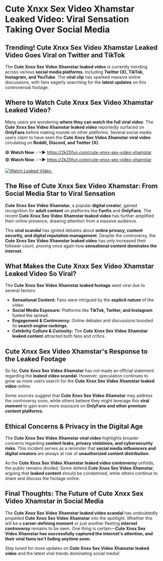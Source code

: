 # Cute Xnxx Sex Video Xhamstar Leaked Video: Viral Sensation Taking Over Social Media

## **Trending! Cute Xnxx Sex Video Xhamstar Leaked Video Goes Viral on Twitter and TikTok**
The **Cute Xnxx Sex Video Xhamstar leaked video** is currently trending across various **social media platforms**, including **Twitter (X), TikTok, Instagram, and YouTube**. The **viral clip** has sparked massive online discussions, with fans eagerly searching for the **latest updates** on this controversial footage.

## **Where to Watch Cute Xnxx Sex Video Xhamstar Leaked Video?**
Many users are wondering **where they can watch the full viral video**. The **Cute Xnxx Sex Video Xhamstar leaked video** reportedly surfaced on **OnlyFans** before making rounds on other platforms. Several social media users claim to have seen the **Cute Xnxx Sex Video Xhamstar viral video** circulating on **Reddit, Discord, and Twitter (X).**

🟢 **Watch Now** ✅=► https://2k25fun.com/cute-xnxx-sex-video-xhamstar  
🟢 **Watch Now** ✅=► https://2k25fun.com/cute-xnxx-sex-video-xhamstar  

[![Watch Leaked Video.](https://miro.medium.com/v2/resize:fit:828/format:webp/1*cilzJN44JGOrTw9NJCrNHA.gif "Watch Leaked Video")](https://2k25fun.com/cute-xnxx-sex-video-xhamstar)

## **The Rise of Cute Xnxx Sex Video Xhamstar: From Social Media Star to Viral Sensation**
**Cute Xnxx Sex Video Xhamstar**, a popular **digital creator**, gained recognition for **adult content** on platforms like **Fanfix** and **OnlyFans**. The recent **Cute Xnxx Sex Video Xhamstar leaked video** has further amplified their online presence, drawing attention from a massive audience.

This **viral scandal** has ignited debates about **online privacy, content security, and digital reputation management**. Despite the controversy, the **Cute Xnxx Sex Video Xhamstar leaked video** has only increased their follower count, proving once again how **sensational content dominates the internet**.

## **What Makes the Cute Xnxx Sex Video Xhamstar Leaked Video So Viral?**
The **Cute Xnxx Sex Video Xhamstar leaked footage** went viral due to several factors:
- **Sensational Content:** Fans were intrigued by the **explicit nature** of the video.
- **Social Media Exposure:** Platforms like **TikTok, Twitter, and Instagram** fueled the spread.
- **Engagement & Controversy:** Online debates and discussions boosted its **search engine rankings**.
- **Celebrity Culture & Curiosity:** The **Cute Xnxx Sex Video Xhamstar leaked content** attracted both fans and critics.

## **Cute Xnxx Sex Video Xhamstar's Response to the Leaked Footage**
So far, **Cute Xnxx Sex Video Xhamstar** has not made an official statement regarding the **leaked video scandal**. However, speculation continues to grow as more users search for the **Cute Xnxx Sex Video Xhamstar leaked video** online.

Some sources suggest that **Cute Xnxx Sex Video Xhamstar** may address the controversy soon, while others believe they might leverage this **viral moment** to gain even more exposure on **OnlyFans and other premium content platforms**.

## **Ethical Concerns & Privacy in the Digital Age**
The **Cute Xnxx Sex Video Xhamstar viral video** highlights broader concerns regarding **content leaks, privacy violations, and cybersecurity risks**. This incident serves as a reminder that **social media influencers and digital creators** are always at risk of **unauthorized content distribution**.

As the **Cute Xnxx Sex Video Xhamstar leaked video controversy** unfolds, the public remains divided. Some defend **Cute Xnxx Sex Video Xhamstar**, arguing that **leaked content** should be condemned, while others continue to share and discuss the footage online.

## **Final Thoughts: The Future of Cute Xnxx Sex Video Xhamstar in Social Media**
The **Cute Xnxx Sex Video Xhamstar leaked video scandal** has undoubtedly propelled **Cute Xnxx Sex Video Xhamstar** into the spotlight. Whether this will be a **career-defining moment** or just another fleeting **internet controversy** remains to be seen. One thing is certain—**Cute Xnxx Sex Video Xhamstar has successfully captured the internet's attention, and their viral fame isn't fading anytime soon.**

Stay tuned for more updates on **Cute Xnxx Sex Video Xhamstar leaked video** and the latest viral trends dominating social media!